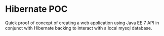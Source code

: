 # Hibernate POC


Quick proof of concept of creating a web application using Java EE 7 API in conjunct with Hibernate backing to interact with a local mysql database.
